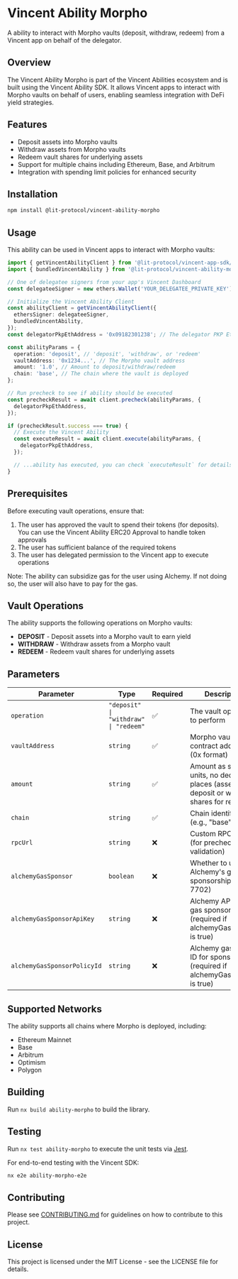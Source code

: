 # Vincent Ability Morpho

A ability to interact with Morpho vaults (deposit, withdraw, redeem) from a Vincent app on behalf of the delegator.

## Overview

The Vincent Ability Morpho is part of the Vincent Abilities ecosystem and is built using the Vincent Ability SDK. It allows
Vincent apps to interact with Morpho vaults on behalf of users, enabling seamless integration with DeFi yield
strategies.

## Features

- Deposit assets into Morpho vaults
- Withdraw assets from Morpho vaults
- Redeem vault shares for underlying assets
- Support for multiple chains including Ethereum, Base, and Arbitrum
- Integration with spending limit policies for enhanced security

## Installation

```bash
npm install @lit-protocol/vincent-ability-morpho
```

## Usage

This ability can be used in Vincent apps to interact with Morpho vaults:

```typescript
import { getVincentAbilityClient } from '@lit-protocol/vincent-app-sdk/abilityClient';
import { bundledVincentAbility } from '@lit-protocol/vincent-ability-morpho';

// One of delegatee signers from your app's Vincent Dashboard
const delegateeSigner = new ethers.Wallet('YOUR_DELEGATEE_PRIVATE_KEY');

// Initialize the Vincent Ability Client
const abilityClient = getVincentAbilityClient({
  ethersSigner: delegateeSigner,
  bundledVincentAbility,
});
const delegatorPkpEthAddress = '0x09182301238'; // The delegator PKP Eth Address

const abilityParams = {
  operation: 'deposit', // 'deposit', 'withdraw', or 'redeem'
  vaultAddress: '0x1234...', // The Morpho vault address
  amount: '1.0', // Amount to deposit/withdraw/redeem
  chain: 'base', // The chain where the vault is deployed
};

// Run precheck to see if ability should be executed
const precheckResult = await client.precheck(abilityParams, {
  delegatorPkpEthAddress,
});

if (precheckResult.success === true) {
  // Execute the Vincent Ability
  const executeResult = await client.execute(abilityParams, {
    delegatorPkpEthAddress,
  });

  // ...ability has executed, you can check `executeResult` for details
}
```

## Prerequisites

Before executing vault operations, ensure that:

1. The user has approved the vault to spend their tokens (for deposits). You can use the Vincent Ability ERC20 Approval to handle token approvals
2. The user has sufficient balance of the required tokens
3. The user has delegated permission to the Vincent app to execute operations

Note: The ability can subsidize gas for the user using Alchemy. If not doing so, the user will also have to pay for the gas.

## Vault Operations

The ability supports the following operations on Morpho vaults:

- **DEPOSIT** - Deposit assets into a Morpho vault to earn yield
- **WITHDRAW** - Withdraw assets from a Morpho vault
- **REDEEM** - Redeem vault shares for underlying assets

## Parameters

| Parameter                   | Type                                  | Required | Description                                                                                      |
| --------------------------- | ------------------------------------- | -------- | ------------------------------------------------------------------------------------------------ |
| `operation`                 | `"deposit" \| "withdraw" \| "redeem"` | ✅       | The vault operation to perform                                                                   |
| `vaultAddress`              | `string`                              | ✅       | Morpho vault contract address (0x format)                                                        |
| `amount`                    | `string`                              | ✅       | Amount as string in units, no decimal places (assets for deposit or withdraw, shares for redeem) |
| `chain`                     | `string`                              | ✅       | Chain identifier (e.g., "base")                                                                  |
| `rpcUrl`                    | `string`                              | ❌       | Custom RPC URL (for precheck validation)                                                         |
| `alchemyGasSponsor`         | `boolean`                             | ❌       | Whether to use Alchemy's gas sponsorship (EIP-7702)                                              |
| `alchemyGasSponsorApiKey`   | `string`                              | ❌       | Alchemy API key for gas sponsorship (required if alchemyGasSponsor is true)                      |
| `alchemyGasSponsorPolicyId` | `string`                              | ❌       | Alchemy gas policy ID for sponsorship (required if alchemyGasSponsor is true)                    |

## Supported Networks

The ability supports all chains where Morpho is deployed, including:

- Ethereum Mainnet
- Base
- Arbitrum
- Optimism
- Polygon

## Building

Run `nx build ability-morpho` to build the library.

## Testing

Run `nx test ability-morpho` to execute the unit tests via [Jest](https://jestjs.io).

For end-to-end testing with the Vincent SDK:

```bash
nx e2e ability-morpho-e2e
```

## Contributing

Please see [CONTRIBUTING.md](../../../CONTRIBUTING.md) for guidelines on how to contribute to this project.

## License

This project is licensed under the MIT License - see the LICENSE file for details.
